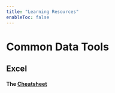 ```yaml
---
title: "Learning Resources"
enableToc: false
---
```

# Common Data Tools

## Excel

#### The [Cheatsheet](/content/resources/excel-cheat-sheet.pdf)